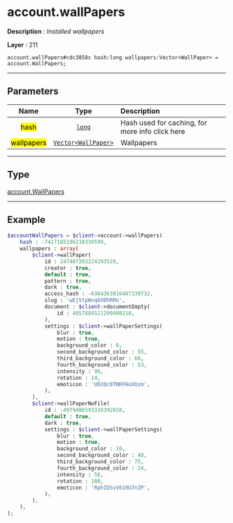 # account.wallPapers

**Description** : *Installed wallpapers*

**Layer** : 211

```tl
account.wallPapers#cdc3858c hash:long wallpapers:Vector<WallPaper> = account.WallPapers;
```

---

## Parameters

| Name | Type | Description |
| :---: | :---: | :--- |
| <mark>hash</mark> | [`long`](type/long) | Hash used for caching, for more info click here |
| <mark>wallpapers</mark> | [`Vector<WallPaper>`](type/WallPaper) | Wallpapers |

---

## Type

[account.WallPapers](type/account.WallPapers)

---

## Example

```php
$accountWallPapers = $client->account->wallPapers(
	hash : -7417185196210339599,
	wallpapers : array(
		$client->wallPaper(
			id : 247407203224293529,
			creator : true,
			default : true,
			pattern : true,
			dark : true,
			access_hash : -6364363816487339732,
			slug : 'wEj5tpWvqbXDhRMo',
			document : $client->documentEmpty(
				id : 4857884521299488210,
			),
			settings : $client->wallPaperSettings(
				blur : true,
				motion : true,
				background_color : 0,
				second_background_color : 55,
				third_background_color : 66,
				fourth_background_color : 53,
				intensity : 96,
				rotation : 14,
				emoticon : 'UD2Qc0TNRFHoXOzm',
			),
		),
		$client->wallPaperNoFile(
			id : -4979486593316392658,
			default : true,
			dark : true,
			settings : $client->wallPaperSettings(
				blur : true,
				motion : true,
				background_color : 10,
				second_background_color : 48,
				third_background_color : 75,
				fourth_background_color : 24,
				intensity : 56,
				rotation : 100,
				emoticon : 'RphIDSvV610U7nZP',
			),
		),
	),
);
```